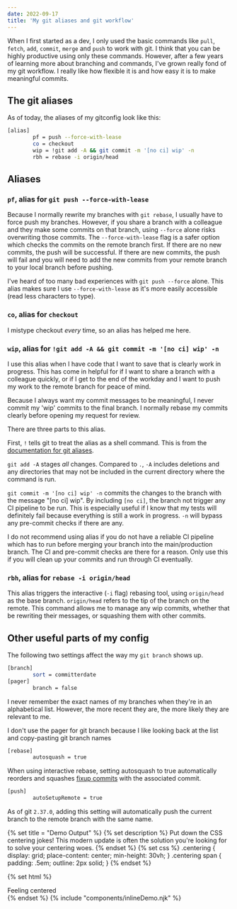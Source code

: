 ```yaml
---
date: 2022-09-17
title: 'My git aliases and git workflow'
---
```


When I first started as a dev, I only used the basic commands like `pull`, `fetch`, `add`, `commit`, `merge` and `push` to work with git. I think that you can be highly productive using only these commands. However, after a few years of learning more about branching and commands, I've grown really fond of my git workflow. I really like how flexible it is and how easy it is to make meaningful commits.

## The git aliases

As of today, the aliases of my gitconfig look like this:

```bash
[alias]
        pf = push --force-with-lease
        co = checkout
        wip = !git add -A && git commit -m '[no ci] wip' -n
        rbh = rebase -i origin/head
```

## Aliases

### `pf`, alias for `git push --force-with-lease`

Because I normally rewrite my branches with `git rebase`, I usually have to force push my branches. However, if you share a branch with a colleague and they make some commits on that branch, using `--force` alone risks overwriting those commits. The `--force-with-lease` flag is a safer option which checks the commits on the remote branch first. If there are no new commits, the push will be successful. If there are new commits, the push will fail and you will need to add the new commits from your remote branch to your local branch before pushing.

I've heard of too many bad experiences with `git push --force` alone. This alias makes sure I use `--force-with-lease` as it's more easily accessible (read less characters to type).

### `co`, alias for `checkout`

I mistype checkout _every_ time, so an alias has helped me here.

### `wip`, alias for `!git add -A && git commit -m '[no ci] wip' -n`

I use this alias when I have code that I want to save that is clearly work in progress. This has come in helpful for if I want to share a branch with a colleague quickly, or if I get to the end of the workday and I want to push my work to the remote branch for peace of mind. 

Because I always want my commit messages to be meaningful, I never commit my 'wip' commits to the final branch. I normally rebase my commits clearly before opening my request for review.

There are three parts to this alias.

First, `!` tells git to treat the alias as a shell command. This is from the [documentation for git aliases](https://git-scm.com/docs/git-config#Documentation/git-config.txt-alias).

`git add -A` stages _all_ changes. Compared to `.`, `-A` includes deletions and any directories that may not be included in the current directory where the command is run.

`git commit -m '[no ci] wip' -n` commits the changes to the branch with the message "[no ci] wip". By including `[no ci]`, the branch not trigger any CI pipeline to be run. This is especially useful if I know that my tests will definitely fail because everything is still a work in progress. `-n` will bypass any pre-commit checks if there are any.

I do not recommend using alias if you do not have a reliable CI pipeline which has to run before merging your branch into the main/production branch. The CI and pre-commit checks are there for a reason. Only use this if you will clean up your commits and run through CI eventually.

### `rbh`, alias for `rebase -i origin/head`

This alias triggers the interactive (`-i` flag) rebasing tool, using `origin/head` as the base branch. `origin/head` refers to the tip of the branch on the remote. This command allows me to manage any wip commits, whether that be rewriting their messages, or squashing them with other commits.

## Other useful parts of my config

The following two settings affect the way my `git branch` shows up.

```bash
[branch]
        sort = committerdate
[pager]
        branch = false
```

I never remember the exact names of my branches when they're in an alphabetical list. However, the more recent they are, the more likely they are relevant to me.

I don't use the pager for git branch because I like looking back at the list and copy-pasting git branch names

```bash
[rebase]
        autosquash = true
```

When using interactive rebase, setting autosquash to true automatically reorders and squashes [fixup commits](https://git-scm.com/docs/git-commit#Documentation/git-commit.txt---fixupamendrewordltcommitgt) with the associated commit.

```bash
[push]
        autoSetupRemote = true
```

As of git `2.37.0`, adding this setting will automatically push the current branch to the remote branch with the same name.

{% set title = "Demo Output" %} 
{% set description %} Put down the CSS centering jokes! This modern update is often the solution you're looking for to solve your centering woes. {% endset %}
{% set css %}
  .centering { display: grid; place-content: center; min-height: 30vh; }
  .centering span { padding: .5em; outline: 2px solid; }
{% endset %}

{% set html %}
<div class="centering">Feeling centered<div>
{% endset %}
{% include "components/inlineDemo.njk" %} 

